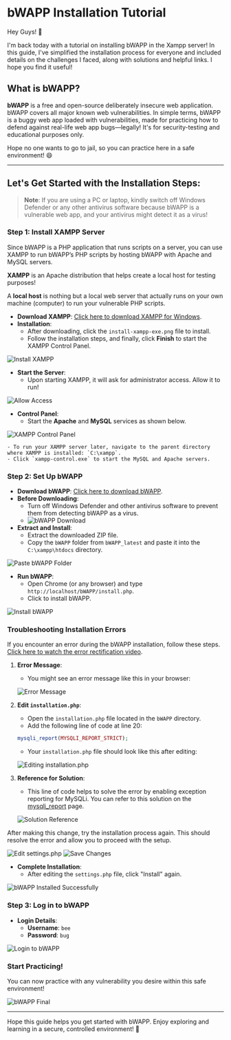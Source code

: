 # bWAPP Installation Tutorial

Hey Guys! 👋

I'm back today with a tutorial on installing bWAPP in the Xampp server! In this guide, I've simplified the installation process for everyone and included details on the challenges I faced, along with solutions and helpful links. I hope you find it useful!
## What is bWAPP?

**bWAPP** is a free and open-source deliberately insecure web application. bWAPP covers all major known web vulnerabilities. In simple terms, bWAPP is a buggy web app loaded with vulnerabilities, made for practicing how to defend against real-life web app bugs—legally! It's for security-testing and educational purposes only.

Hope no one wants to go to jail, so you can practice here in a safe environment! 😄

---

## Let's Get Started with the Installation Steps:

> **Note**: If you are using a PC or laptop, kindly switch off Windows Defender or any other antivirus software because bWAPP is a vulnerable web app, and your antivirus might detect it as a virus!

### Step 1: Install XAMPP Server

Since bWAPP is a PHP application that runs scripts on a server, you can use XAMPP to run bWAPP’s PHP scripts by hosting bWAPP with Apache and MySQL servers.

**XAMPP** is an Apache distribution that helps create a local host for testing purposes!

A **local host** is nothing but a local web server that actually runs on your own machine (computer) to run your vulnerable PHP scripts.

- **Download XAMPP**: [Click here to download XAMPP for Windows](https://www.apachefriends.org/index.html).
- **Installation**:
    - After downloading, click the `install-xampp-exe.png` file to install.
    - Follow the installation steps, and finally, click **Finish** to start the XAMPP Control Panel.

![Install XAMPP](screenshots/xampp-install-finish.png)

- **Start the Server**:
    - Upon starting XAMPP, it will ask for administrator access. Allow it to run!

![Allow Access](screenshots/access-allow.png)

- **Control Panel**:
    - Start the **Apache** and **MySQL** services as shown below.

![XAMPP Control Panel](screenshots/xampp_control.png)

    - To run your XAMPP server later, navigate to the parent directory where XAMPP is installed: `C:\xampp`.
    - Click `xampp-control.exe` to start the MySQL and Apache servers.

### Step 2: Set Up bWAPP

- **Download bWAPP**: [Click here to download bWAPP](https://sourceforge.net/projects/bwapp/).
- **Before Downloading**: 
    - Turn off Windows Defender and other antivirus software to prevent them from detecting bWAPP as a virus.
    - ![bWAPP Download](screenshots/bwapp.png)
- **Extract and Install**:
    - Extract the downloaded ZIP file.
    - Copy the `bWAPP` folder from `bWAPP_latest` and paste it into the `C:\xampp\htdocs` directory.

![Paste bWAPP Folder](screenshots/pasted_bwapp.png)

- **Run bWAPP**:
    - Open Chrome (or any browser) and type `http://localhost/bWAPP/install.php`.
    - Click to install bWAPP.

![Install bWAPP](screenshots/bwapp_install.png)


### Troubleshooting Installation Errors
If you encounter an error during the bWAPP installation, follow these steps. [Click here to watch the error rectification video](https://www.youtube.com/watch?v=T9NbyQyYhNE).
1. **Error Message**:
    - You might see an error message like this in your browser:

    ![Error Message](screenshots/error-query.png)

2. **Edit `installation.php`**:
    - Open the `installation.php` file located in the `bWAPP` directory.
    - Add the following line of code at line 20:

    ```php
    mysqli_report(MYSQLI_REPORT_STRICT);
    ```

    - Your `installation.php` file should look like this after editing:

    ![Editing `installation.php`](screenshots/installation-php.png)

3. **Reference for Solution**:
    - This line of code helps to solve the error by enabling exception reporting for MySQLi. You can refer to this solution on the [mysqli_report](https://www.php.net/manual/en/mysqli.report.php) page.


    ![Solution Reference](screenshots/error-solving.png)

After making this change, try the installation process again. This should resolve the error and allow you to proceed with the setup.


![Edit settings.php](screenshots/bwapp_path.png)
![Save Changes](screenshots/bwapp_path.png)

- **Complete Installation**:
    - After editing the `settings.php` file, click "Install" again.

![bWAPP Installed Successfully](screenshots/sucessfully_install_bwapp.png)

### Step 3: Log in to bWAPP

- **Login Details**:
    - **Username**: `bee`
    - **Password**: `bug`
  
![Login to bWAPP](screenshots/bwapp_login.png)

### Start Practicing!

You can now practice with any vulnerability you desire within this safe environment!

![bWAPP Final](screenshots/final_bwapp.png)

---

Hope this guide helps you get started with bWAPP. Enjoy exploring and learning in a secure, controlled environment! 🚀

